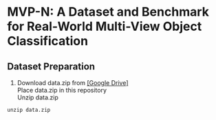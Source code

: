 # MVP-N: A Dataset and Benchmark for Real-World Multi-View Object Classification
## Dataset Preparation
1. Download data.zip from [[Google Drive]](https://drive.google.com/uc?export=download&id=1rbjFXLtXGYSsgFN2r9AZtWxOVHGF5jAS)  
Place data.zip in this repository  
Unzip data.zip  
```
unzip data.zip
```



